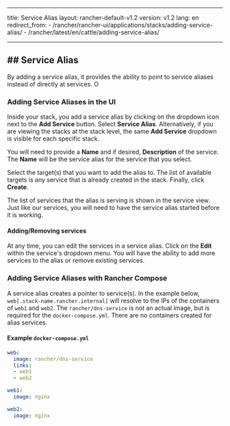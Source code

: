 * * *

title: Service Alias layout: rancher-default-v1.2 version: v1.2 lang: en redirect_from: - /rancher/rancher-ui/applications/stacks/adding-service-alias/ - /rancher/latest/en/cattle/adding-service-alias/

* * *

## ## Service Alias

By adding a service alias, it provides the ability to point to service aliases instead of directly at services. O

### Adding Service Aliases in the UI

Inside your stack, you add a service alias by clicking on the dropdown icon next to the **Add Service** button. Select **Service Alias**. Alternatively, if you are viewing the stacks at the stack level, the same **Add Service** dropdown is visible for each specific stack.

You will need to provide a **Name** and if desired, **Description** of the service. The **Name** will be the service alias for the service that you select.

Select the target(s) that you want to add the alias to. The list of available targets is any service that is already created in the stack. Finally, click **Create**.

The list of services that the alias is serving is shown in the service view. Just like our services, you will need to have the service alias started before it is working.

#### Adding/Removing services

At any time, you can edit the services in a service alias. Click on the **Edit** within the service's dropdown menu. You will have the ability to add more services to the alias or remove existing services.

### Adding Service Aliases with Rancher Compose

A service alias creates a pointer to service(s). In the example below, `web[.stack-name.rancher.internal]` will resolve to the IPs of the containers of `web1` and `web2`. The `rancher/dns-service` is not an actual image, but is required for the `docker-compose.yml`. There are no containers created for alias services.

#### Example `docker-compose.yml`

```yaml
web:
  image: rancher/dns-service
  links:
  - web1
  - web2

web1:
  image: nginx

web2:
  image: nginx
```